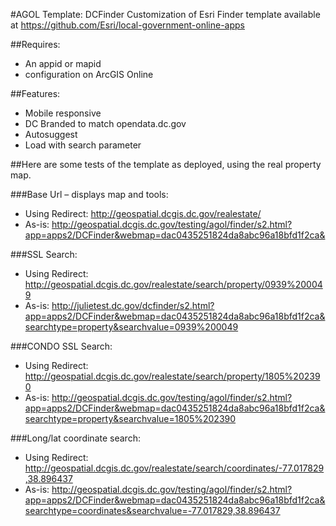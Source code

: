 #AGOL Template: DCFinder
Customization of Esri Finder template available at https://github.com/Esri/local-government-online-apps 

##Requires:
* An appid or mapid
* configuration on ArcGIS Online

##Features:
* Mobile responsive
* DC Branded to match opendata.dc.gov
* Autosuggest
* Load with search parameter

##Here are some tests of the template as deployed, using the real property map.

###Base Url – displays map and tools:
* Using Redirect: http://geospatial.dcgis.dc.gov/realestate/
* As-is: http://geospatial.dcgis.dc.gov/testing/agol/finder/s2.html?app=apps2/DCFinder&webmap=dac0435251824da8abc96a18bfd1f2ca&

###SSL Search:
* Using Redirect: http://geospatial.dcgis.dc.gov/realestate/search/property/0939%200049
* As-is: http://julietest.dc.gov/dcfinder/s2.html?app=apps2/DCFinder&webmap=dac0435251824da8abc96a18bfd1f2ca&searchtype=property&searchvalue=0939%200049

###CONDO SSL Search:
* Using Redirect: http://geospatial.dcgis.dc.gov/realestate/search/property/1805%202390
* As-is: http://geospatial.dcgis.dc.gov/testing/agol/finder/s2.html?app=apps2/DCFinder&webmap=dac0435251824da8abc96a18bfd1f2ca&searchtype=property&searchvalue=1805%202390

###Long/lat coordinate search:
* Using Redirect: http://geospatial.dcgis.dc.gov/realestate/search/coordinates/-77.017829,38.896437
* As-is: http://geospatial.dcgis.dc.gov/testing/agol/finder/s2.html?app=apps2/DCFinder&webmap=dac0435251824da8abc96a18bfd1f2ca&searchtype=coordinates&searchvalue=-77.017829,38.896437
